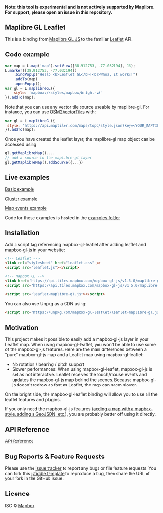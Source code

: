 **Note: this tool is experimental and is not actively supported by Maplibre. For support, please open an issue in this repository.**

## Maplibre GL Leaflet

This is a binding from [Maplibre GL JS](https://www.mapbox.com/mapbox-gl-js/api/) to the familiar
[Leaflet](http://leafletjs.com/) API.

## Code example

```javascript
var map = L.map('map').setView([38.912753, -77.032194], 15);
L.marker([38.912753, -77.032194])
    .bindPopup("Hello <b>Leaflet GL</b>!<br>Whoa, it works!")
    .addTo(map)
    .openPopup();
var gl = L.maplibreGL({
    style: 'mapbox://styles/mapbox/bright-v8'
}).addTo(map);
```

Note that you can use any vector tile source useable by maplibre-gl. For instance, you can use [OSM2VectorTiles](http://osm2vectortiles.org/) with:

```javascript
var gl = L.maplibreGL({
 style: 'https://api.maptiler.com/maps/topo/style.json?key=<YOUR_MAPTILER_API_KEY>'
}).addTo(map);
```

Once you have created the leaflet layer, the maplibre-gl map object can be accessed using

```javascript
gl.getMaplibreMap()....
// add a source to the maplibre-gl layer
gl.getMaplibreMap().addSource({...})
```

## Live examples

[Basic example](http://rawgit.com/mapbox/mapbox-gl-leaflet/master/examples/basic.html)

[Cluster example](http://rawgit.com/mapbox/mapbox-gl-leaflet/master/examples/cluster.html)

[Map events example](http://rawgit.com/mapbox/mapbox-gl-leaflet/master/examples/events.html)

Code for these examples is hosted in the [examples folder](https://github.com/mapbox/mapbox-gl-leaflet/tree/master/examples)

## Installation

Add a script tag referencing mapbox-gl-leaflet after adding leaflet and mapbox-gl-js in your website:

```html
<!-- Leaflet -->
<link rel="stylesheet" href="leaflet.css" />
<script src="leaflet.js"></script>

<!-- Mapbox GL -->
<link href='https://api.tiles.mapbox.com/mapbox-gl-js/v1.5.0/maplibre-gl.css' rel='stylesheet' />
<script src='https://api.tiles.mapbox.com/mapbox-gl-js/v1.5.0/maplibre-gl.js'></script>

<script src="leaflet-maplibre-gl.js"></script>
```

You can also use Unpkg as a CDN using:

```html
<script src="https://unpkg.com/mapbox-gl-leaflet/leaflet-maplibre-gl.js"></script>
```

## Motivation

This project makes it possible to easily add a mapbox-gl-js layer in your Leaflet map. When using mapbox-gl-leaflet, you won't be able to use some of the mapbox-gl-js features.
Here are the main differences between a "pure" mapbox-gl-js map and a Leaflet map using mapbox-gl-leaflet:

- No rotation / bearing / pitch support
- Slower performances: When using mapbox-gl-leaflet, mapbox-gl-js is set as not interactive. Leaflet receives the touch/mouse events and updates the mapbox-gl-js map behind the scenes. Because mapbox-gl-js doesn't redraw as fast as Leaflet, the map can seem slower.

On the bright side, the mapbox-gl-leaflet binding will allow you to use all the leaflet features and plugins.

If you only need the mapbox-gl-js features ([adding a map with a mapbox-style, adding a GeoJSON, etc.](https://www.mapbox.com/mapbox-gl-js/examples/)), you are probably better off using it directly.

## API Reference

[API Reference](API.md)

## Bug Reports & Feature Requests

Please use the [issue tracker](https://github.com/mapbox/mapbox-gl-leaflet/issues) to report any bugs or file feature requests.
You can fork this [jsfiddle template](https://jsfiddle.net/fnicollet/9w9er53v/) to reproduce a bug, then share the URL of your fork in the GitHub issue.

## Licence

ISC © [Mapbox](https://github.com/mapbox)
